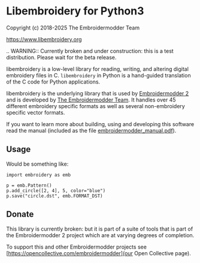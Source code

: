 # Libembroidery for Python3

Copyright (c) 2018-2025 The Embroidermodder Team

https://www.libembroidery.org

.. WARNING::
   Currently broken and under construction: this is a test distribution.
   Please wait for the beta release.

libembroidery is a low-level library for reading, writing, 
and altering digital embroidery files in C. `libembroidery` in Python
is a hand-guided translation of the C code for Python applications.

libembroidery is the underlying library that is used by
[Embroidermodder 2](http://www.libembroidery.org)
and is developed by [The Embroidermodder Team](#the-embroidermodder-team).
It handles over 45 different embroidery specific formats as well
as several non-embroidery specific vector formats.

If you want to learn more about building, using and developing this software read the
manual (included as the file [embroidermodder_manual.pdf](embroidermodder_manual.pdf)).

## Usage

Would be something like:

    import embroidery as emb

    p = emb.Pattern()
    p.add_circle([2, 4], 5, color="blue")
    p.save("circle.dst", emb.FORMAT_DST)

## Donate

This library is currently broken: but it is part of a suite of tools that
is part of the Embroidermodder 2 project which are at varying degrees of
completion.

To support this and other Embroidermodder projects see
[https://opencollective.com/embroidermodder](our Open Collective page).

